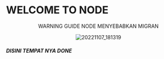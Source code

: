 <H1>WELCOME TO NODE</H1>
<center>
WARNING GUIDE NODE MENYEBABKAN MIGRAN

![20221107_181319](https://user-images.githubusercontent.com/29645826/201204033-90cec72e-b439-4cc6-94ea-ce655be6cf07.gif)

</center>
<H5>DISINI TEMPAT NYA DONE</H5>
